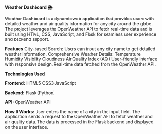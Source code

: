 **Weather Dashboard 🌦️**

Weather Dashboard is a dynamic web application that provides users with detailed weather and air quality information for any city around the globe. The project leverages the OpenWeather API to fetch real-time data and is built using HTML, CSS, JavaScript, and Flask for seamless user experience and backend support.

**Features**
City-based Search: Users can input any city name to get detailed weather information.
Comprehensive Weather Details:
Temperature
Humidity
Visibility
Cloudiness
Air Quality Index (AQI)
User-friendly interface with responsive design.
Real-time data fetched from the OpenWeather API.

**Technologies Used**

__Frontend:__
HTML5
CSS3
JavaScript

__Backend:__
Flask (Python)

__API:__
OpenWeather API


__How It Works:__
User enters the name of a city in the input field.
The application sends a request to the OpenWeather API to fetch weather and air quality data.
The data is processed in the Flask backend and displayed on the user interface.
